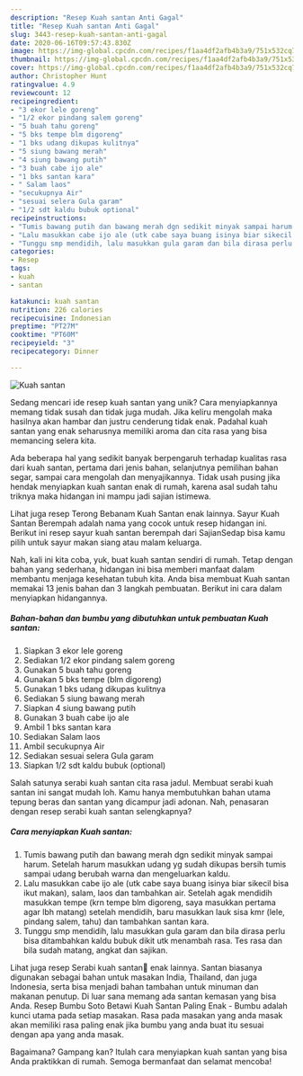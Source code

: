 ```yaml
---
description: "Resep Kuah santan Anti Gagal"
title: "Resep Kuah santan Anti Gagal"
slug: 3443-resep-kuah-santan-anti-gagal
date: 2020-06-16T09:57:43.830Z
image: https://img-global.cpcdn.com/recipes/f1aa4df2afb4b3a9/751x532cq70/kuah-santan-foto-resep-utama.jpg
thumbnail: https://img-global.cpcdn.com/recipes/f1aa4df2afb4b3a9/751x532cq70/kuah-santan-foto-resep-utama.jpg
cover: https://img-global.cpcdn.com/recipes/f1aa4df2afb4b3a9/751x532cq70/kuah-santan-foto-resep-utama.jpg
author: Christopher Hunt
ratingvalue: 4.9
reviewcount: 12
recipeingredient:
- "3 ekor lele goreng"
- "1/2 ekor pindang salem goreng"
- "5 buah tahu goreng"
- "5 bks tempe blm digoreng"
- "1 bks udang dikupas kulitnya"
- "5 siung bawang merah"
- "4 siung bawang putih"
- "3 buah cabe ijo ale"
- "1 bks santan kara"
- " Salam laos"
- "secukupnya Air"
- "sesuai selera Gula garam"
- "1/2 sdt kaldu bubuk optional"
recipeinstructions:
- "Tumis bawang putih dan bawang merah dgn sedikit minyak sampai harum. Setelah harum masukkan udang yg sudah dikupas bersih tumis sampai udang berubah warna dan mengeluarkan kaldu."
- "Lalu masukkan cabe ijo ale (utk cabe saya buang isinya biar sikecil bisa ikut makan), salam, laos dan tambahkan air. Setelah agak mendidih masukkan tempe (krn tempe blm digoreng, saya masukkan pertama agar lbh matang) setelah mendidih, baru masukkan lauk sisa kmr (lele, pindang salem, tahu) dan tambahkan santan kara."
- "Tunggu smp mendidih, lalu masukkan gula garam dan bila dirasa perlu bisa ditambahkan kaldu bubuk dikit utk menambah rasa. Tes rasa dan bila sudah matang, angkat dan sajikan."
categories:
- Resep
tags:
- kuah
- santan

katakunci: kuah santan 
nutrition: 226 calories
recipecuisine: Indonesian
preptime: "PT27M"
cooktime: "PT60M"
recipeyield: "3"
recipecategory: Dinner

---
```



![Kuah santan](https://img-global.cpcdn.com/recipes/f1aa4df2afb4b3a9/751x532cq70/kuah-santan-foto-resep-utama.jpg)

Sedang mencari ide resep kuah santan yang unik? Cara menyiapkannya memang tidak susah dan tidak juga mudah. Jika keliru mengolah maka hasilnya akan hambar dan justru cenderung tidak enak. Padahal kuah santan yang enak seharusnya memiliki aroma dan cita rasa yang bisa memancing selera kita.

Ada beberapa hal yang sedikit banyak berpengaruh terhadap kualitas rasa dari kuah santan, pertama dari jenis bahan, selanjutnya pemilihan bahan segar, sampai cara mengolah dan menyajikannya. Tidak usah pusing jika hendak menyiapkan kuah santan enak di rumah, karena asal sudah tahu triknya maka hidangan ini mampu jadi sajian istimewa.

Lihat juga resep Terong Bebanam Kuah Santan enak lainnya. Sayur Kuah Santan Berempah adalah nama yang cocok untuk resep hidangan ini. Berikut ini resep sayur kuah santan berempah dari SajianSedap bisa kamu pilih untuk sayur makan siang atau malam keluarga.


Nah, kali ini kita coba, yuk, buat kuah santan sendiri di rumah. Tetap dengan bahan yang sederhana, hidangan ini bisa memberi manfaat dalam membantu menjaga kesehatan tubuh kita. Anda bisa membuat Kuah santan memakai 13 jenis bahan dan 3 langkah pembuatan. Berikut ini cara dalam menyiapkan hidangannya.

<!--inarticleads1-->

##### Bahan-bahan dan bumbu yang dibutuhkan untuk pembuatan Kuah santan:

1. Siapkan 3 ekor lele goreng
1. Sediakan 1/2 ekor pindang salem goreng
1. Gunakan 5 buah tahu goreng
1. Gunakan 5 bks tempe (blm digoreng)
1. Gunakan 1 bks udang dikupas kulitnya
1. Sediakan 5 siung bawang merah
1. Siapkan 4 siung bawang putih
1. Gunakan 3 buah cabe ijo ale
1. Ambil 1 bks santan kara
1. Sediakan  Salam laos
1. Ambil secukupnya Air
1. Sediakan sesuai selera Gula garam
1. Siapkan 1/2 sdt kaldu bubuk (optional)


Salah satunya serabi kuah santan cita rasa jadul. Membuat serabi kuah santan ini sangat mudah loh. Kamu hanya membutuhkan bahan utama tepung beras dan santan yang dicampur jadi adonan. Nah, penasaran dengan resep serabi kuah santan selengkapnya? 

<!--inarticleads2-->

##### Cara menyiapkan Kuah santan:

1. Tumis bawang putih dan bawang merah dgn sedikit minyak sampai harum. Setelah harum masukkan udang yg sudah dikupas bersih tumis sampai udang berubah warna dan mengeluarkan kaldu.
1. Lalu masukkan cabe ijo ale (utk cabe saya buang isinya biar sikecil bisa ikut makan), salam, laos dan tambahkan air. Setelah agak mendidih masukkan tempe (krn tempe blm digoreng, saya masukkan pertama agar lbh matang) setelah mendidih, baru masukkan lauk sisa kmr (lele, pindang salem, tahu) dan tambahkan santan kara.
1. Tunggu smp mendidih, lalu masukkan gula garam dan bila dirasa perlu bisa ditambahkan kaldu bubuk dikit utk menambah rasa. Tes rasa dan bila sudah matang, angkat dan sajikan.


Lihat juga resep Serabi kuah santan🤤 enak lainnya. Santan biasanya digunakan sebagai bahan untuk masakan India, Thailand, dan juga Indonesia, serta bisa menjadi bahan tambahan untuk minuman dan makanan penutup. Di luar sana memang ada santan kemasan yang bisa Anda. Resep Bumbu Soto Betawi Kuah Santan Paling Enak - Bumbu adalah kunci utama pada setiap masakan. Rasa pada masakan yang anda masak akan memiliki rasa paling enak jika bumbu yang anda buat itu sesuai dengan apa yang anda masak. 

Bagaimana? Gampang kan? Itulah cara menyiapkan kuah santan yang bisa Anda praktikkan di rumah. Semoga bermanfaat dan selamat mencoba!
